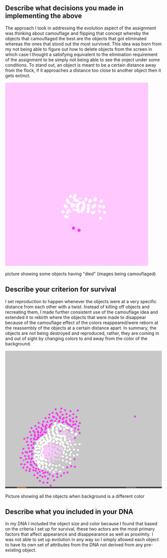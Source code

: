 ## Describe what decisions you made in implementing the above ##

The approach I took in addressing the evolution aspect of the assignment was thinking about camouflage and flipping that concept whereby the objects that camouflaged the best are the objects that got eliminated whereas the ones that stood out the most survived. This idea was born from my not being able to figure out how to delete objects from the screen in which case I thought a satisfying equivalent to the elimination requirement of the assignment to be simply not being able to see the onject under some conditions. To stand out, an object is meant to be a certain distance away from the flock, if it approaches a distance too close to another object then it gets extinct. 


![](evolution.PNG)


picture showing some objects having "died" (images being camouflaged)



## Describe your criterion for survival ##

I set reproduction to happen whenever the objects were at a very specific distance from each other with a twist. Instead of killing off objects and recreating them, I made further consistent use of the camouflage idea and extended it to rebirth where the objects that were made to disappear because of the camouflage effect of the colors reappeared/were reborn at the reassembly of the objects at a certain distance apart. In summary, the objects are not being destroyed and reproduced, rather, they are coming in and out of sight by changing colors to and away from the color of the background.


![](new2.PNG)


Picture showing all the objects when background is a different color

## Describe what you included in your DNA ##
In my DNA I included the object size and color because I found that based on the criteria I set up for survival, these two actors are the most primary factors that affect appearance and disappearance as well as proximity. I was not able to set up evolution in any way so I simply allowed each object to have its own set of attributes from the DNA not derived from any pre-existing object.


